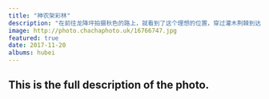 ```yaml
---
title: "神农架彩林"
description: "在前往龙降坪拍摄秋色的路上，就看到了这个理想的位置，穿过灌木荆棘到达小土丘上，等待汽车和太阳的照射角度达到理想状态，拍摄了这幅作品。后期对树木部分进行了少许拉大和动感模糊，画面中形成冷暖、动静、大小的对比。是本次旅行中相对还算满意的一幅。"
image: http://photo.chachaphoto.uk/16766747.jpg
featured: true
date: 2017-11-20
albums: hubei
---
```


## This is the full description of the photo.
